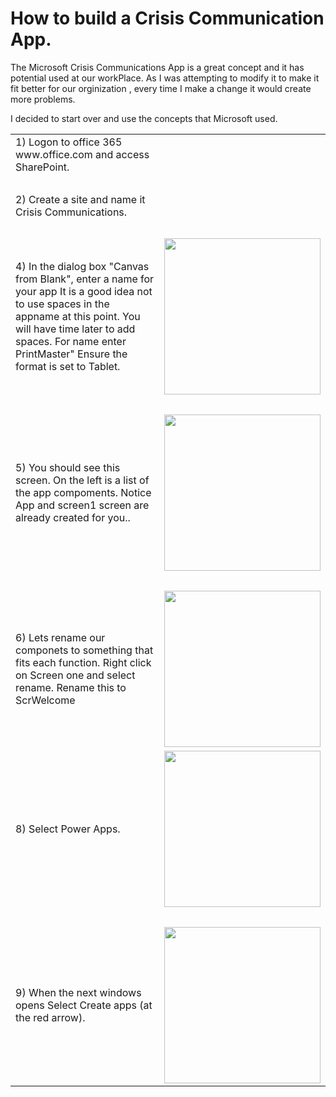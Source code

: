 # How to build a Crisis Communication App.

The Microsoft Crisis Communications App is a great concept and it has potential used at our workPlace. As I was attempting to modify it to make it fit better for our orginization , every time I make a change it would create more problems.

I decided to start over and use the concepts that Microsoft used.

<Table>
  <tr>
    <td>1) Logon to office 365 www.office.com and access SharePoint.</td>
    <td> &nbsp; </td>
  </tr>
      <tr>
    <td>&nbsp;</td><td>&nbsp;</td>
  </tr>
    <tr>
    <td>2) Create a site and name it Crisis Communications.</td>
    <td> &nbsp; </td>
  </tr>
  
  <tr>
    <td>&nbsp;</td><td>&nbsp;</td>
  </tr>
    <tr>
    <td>4) In the dialog box "Canvas from Blank", enter a name for your app It is a good idea not to use spaces in the appname at this point. You will have time later to add spaces. For name enter PrintMaster" Ensure the format is set to Tablet.</td><td><a href="images/appName.png"><img src="images/appName.png" width="250"></a></td>
  </tr> 
     <td>&nbsp;</td><td>&nbsp;</td>
   <tr>
    <td>5) You should see this screen. On the left is a list of the app compoments. Notice App and screen1 screen are already created for you..</td><td><a href="images/start1.png"><img src="images/start1.png" width="250"></a></td>
  </tr>
      <tr>
    <td>&nbsp;</td><td>&nbsp;</td>
  </tr>
    <tr>
    <td>6) Lets rename our componets to something that fits each function.
           Right click on Screen one and select rename. Rename this to ScrWelcome</td><td>
           <a href="images/rename.png"><img src="images/rename.png" width="250"></a></td>
  </tr>
  
  <tr>
    <td>8) Select Power Apps.</td><td><a href="images/office1.png"><img src="images/office1.png" width="250"></a></td>
  </tr>
      <tr>
    <td>&nbsp;</td><td>&nbsp;</td>
  </tr>
    <tr>
    <td>9) When the next windows opens Select Create apps (at the red arrow).
           </td><td><a href="images/create.png"><img src="images/create.png" width="250"></a></td>
  </tr>   
  
  </table>
